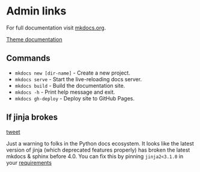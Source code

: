 # Admin links

For full documentation visit [mkdocs.org](https://www.mkdocs.org).

[Theme documentation](https://squidfunk.github.io/mkdocs-material/reference/abbreviations/)

## Commands

* `mkdocs new [dir-name]` - Create a new project.
* `mkdocs serve` - Start the live-reloading docs server.
* `mkdocs build` - Build the documentation site.
* `mkdocs -h` - Print help message and exit.
* `mkdocs gh-deploy` - Deploy site to GitHub Pages.

## If jinja brokes

[tweet](https://twitter.com/readthedocs/status/1507388916013314048)

Just a warning to folks in the Python docs ecosystem. It looks like the latest version of jinja (which deprecated features properly) has broken the latest mkdocs & sphinx before 4.0. You can fix this by pinning `jinja2<3.1.0` in your [requirements](https://docs.readthedocs.io/en/latest/guides/reproducible-builds.html)

